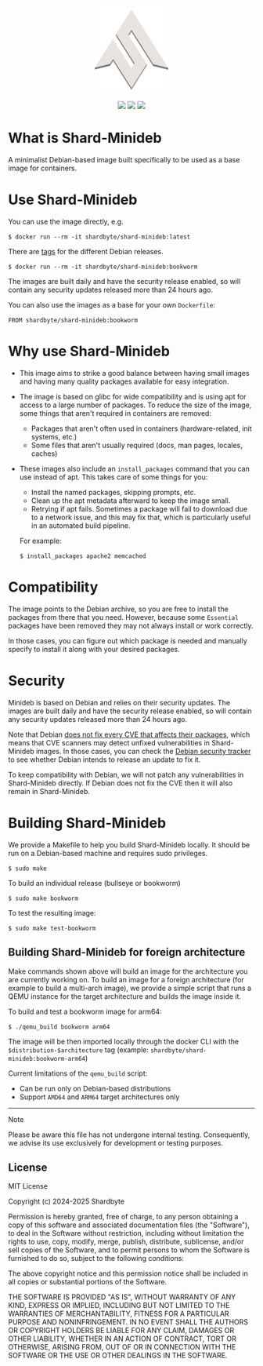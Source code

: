 <div id="header" align="center">
  <img src="https://raw.githubusercontent.com/Shardbyte/Shardbyte/main/img/logo-shardbyte-master-light.webp" alt="logo-shardbyte" width="150"/>
</div>

<p align="center">
    <a href="https://github.com/Shardbyte/shard-minideb/actions/workflows/main.yml"><img src="https://github.com/Shardbyte/shard-minideb/actions/workflows/main.yml/badge.svg?branch=main" /></a>
    <a href="https://hub.docker.com/r/Shardbyte/shard-minideb/"><img src="https://badgen.net/docker/pulls/Shardbyte/shard-minideb?icon=docker&label=pulls" /></a>
    <a href="https://hub.docker.com/r/Shardbyte/shard-minideb/"><img src="https://badgen.net/docker/stars/Shardbyte/shard-minideb?icon=docker&label=stars" /></a>
</p>

# What is Shard-Minideb
A minimalist Debian-based image built specifically to be used as a base image for containers.

# Use Shard-Minideb
You can use the image directly, e.g.
```
$ docker run --rm -it shardbyte/shard-minideb:latest
```

There are [tags](https://hub.docker.com/r/shardbyte/shard-minideb/tags/) for the different Debian releases.
```
$ docker run --rm -it shardbyte/shard-minideb:bookworm
```

The images are built daily and have the security release enabled, so will contain any security updates released more than 24 hours ago.

You can also use the images as a base for your own `Dockerfile`:
```
FROM shardbyte/shard-minideb:bookworm
```

# Why use Shard-Minideb
  * This image aims to strike a good balance between having small images and having many quality packages available for easy integration.
  * The image is based on glibc for wide compatibility and is using apt for access to a large number of packages. To reduce the size of the image, some things that aren't required in containers are removed:
    * Packages that aren't often used in containers (hardware-related, init systems, etc.)
    * Some files that aren't usually required (docs, man pages, locales, caches)
  * These images also include an `install_packages` command that you can use instead of apt. This takes care of some things for you:
    * Install the named packages, skipping prompts, etc.
    * Clean up the apt metadata afterward to keep the image small.
    * Retrying if apt fails. Sometimes a package will fail to download due to a network issue, and this may fix that, which is particularly useful in an automated build pipeline.

    For example:
    ```
    $ install_packages apache2 memcached
    ```

# Compatibility
The image points to the Debian archive, so you are free to install the packages from there that you need. However, because some `Essential` packages have been removed they may not always install or work correctly.

In those cases, you can figure out which package is needed and manually specify to install it along with your desired packages.

# Security
Minideb is based on Debian and relies on their security updates. The images are built daily and have the security release enabled, so will contain any security updates released more than 24 hours ago.

Note that Debian [does not fix every CVE that affects their packages](https://www.debian.org/security/faq#cvedsa), which means that CVE scanners may detect unfixed vulnerabilities in Shard-Minideb images. In those cases, you can check the [Debian security tracker](https://security-tracker.debian.org/tracker/) to see whether Debian intends to release an update to fix it.

To keep compatibility with Debian, we will not patch any vulnerabilities in Shard-Minideb directly. If Debian does not fix the CVE then it will also remain in Shard-Minideb.

# Building Shard-Minideb
We provide a Makefile to help you build Shard-Minideb locally. It should be run on a Debian-based machine and requires sudo privileges.
```
$ sudo make
```

To build an individual release (bullseye or bookworm)
```
$ sudo make bookworm
```

To test the resulting image:
```
$ sudo make test-bookworm
```

## Building Shard-Minideb for foreign architecture
Make commands shown above will build an image for the architecture you are currently working on.
To build an image for a foreign architecture (for example to build a multi-arch image), we provide a
simple script that runs a QEMU instance for the target architecture and builds the image inside it.

To build and test a bookworm image for arm64:
```
$ ./qemu_build bookworm arm64
```

The image will be then imported locally through the docker CLI with the `$distribution-$architecture` tag
(example: `shardbyte/shard-minideb:bookworm-arm64`)

Current limitations of the `qemu_build` script:

- Can be run only on Debian-based distributions
- Support `AMD64` and `ARM64` target architectures only

---

> [!NOTE]
> Please be aware this file has not undergone internal testing. Consequently, we advise its use exclusively for development or testing purposes.

## License

MIT License

Copyright (c) 2024-2025 Shardbyte

Permission is hereby granted, free of charge, to any person obtaining a copy
of this software and associated documentation files (the "Software"), to deal
in the Software without restriction, including without limitation the rights
to use, copy, modify, merge, publish, distribute, sublicense, and/or sell
copies of the Software, and to permit persons to whom the Software is
furnished to do so, subject to the following conditions:

The above copyright notice and this permission notice shall be included in all
copies or substantial portions of the Software.

THE SOFTWARE IS PROVIDED "AS IS", WITHOUT WARRANTY OF ANY KIND, EXPRESS OR
IMPLIED, INCLUDING BUT NOT LIMITED TO THE WARRANTIES OF MERCHANTABILITY,
FITNESS FOR A PARTICULAR PURPOSE AND NONINFRINGEMENT. IN NO EVENT SHALL THE
AUTHORS OR COPYRIGHT HOLDERS BE LIABLE FOR ANY CLAIM, DAMAGES OR OTHER
LIABILITY, WHETHER IN AN ACTION OF CONTRACT, TORT OR OTHERWISE, ARISING FROM,
OUT OF OR IN CONNECTION WITH THE SOFTWARE OR THE USE OR OTHER DEALINGS IN THE
SOFTWARE.
